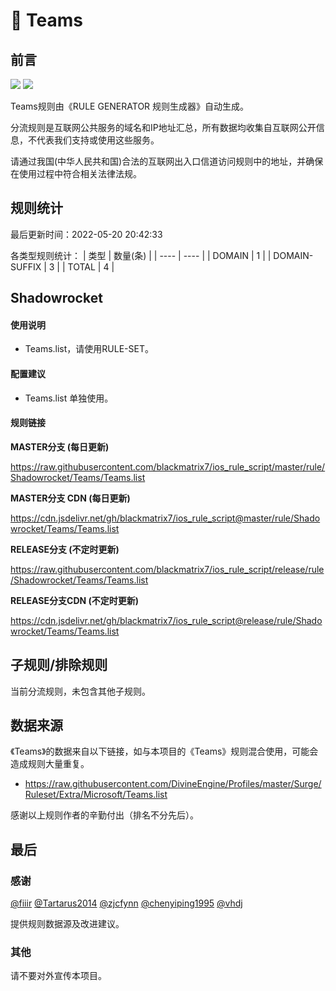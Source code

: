 # 🧸 Teams

## 前言

![](https://shields.io/badge/-移除重复规则-ff69b4) ![](https://shields.io/badge/-IP--CIDR(6)合并-blueviolet) 

Teams规则由《RULE GENERATOR 规则生成器》自动生成。

分流规则是互联网公共服务的域名和IP地址汇总，所有数据均收集自互联网公开信息，不代表我们支持或使用这些服务。

请通过我国(中华人民共和国)合法的互联网出入口信道访问规则中的地址，并确保在使用过程中符合相关法律法规。

## 规则统计

最后更新时间：2022-05-20 20:42:33

各类型规则统计：
| 类型 | 数量(条)  | 
| ---- | ----  |
| DOMAIN | 1  | 
| DOMAIN-SUFFIX | 3  | 
| TOTAL | 4  | 


## Shadowrocket 

#### 使用说明
- Teams.list，请使用RULE-SET。

#### 配置建议
- Teams.list 单独使用。

#### 规则链接
**MASTER分支 (每日更新)**

https://raw.githubusercontent.com/blackmatrix7/ios_rule_script/master/rule/Shadowrocket/Teams/Teams.list

**MASTER分支 CDN (每日更新)**

https://cdn.jsdelivr.net/gh/blackmatrix7/ios_rule_script@master/rule/Shadowrocket/Teams/Teams.list

**RELEASE分支 (不定时更新)**

https://raw.githubusercontent.com/blackmatrix7/ios_rule_script/release/rule/Shadowrocket/Teams/Teams.list

**RELEASE分支CDN (不定时更新)**

https://cdn.jsdelivr.net/gh/blackmatrix7/ios_rule_script@release/rule/Shadowrocket/Teams/Teams.list

## 子规则/排除规则


当前分流规则，未包含其他子规则。

## 数据来源

《Teams》的数据来自以下链接，如与本项目的《Teams》规则混合使用，可能会造成规则大量重复。

- https://raw.githubusercontent.com/DivineEngine/Profiles/master/Surge/Ruleset/Extra/Microsoft/Teams.list


感谢以上规则作者的辛勤付出（排名不分先后）。

## 最后

### 感谢

[@fiiir](https://github.com/fiiir) [@Tartarus2014](https://github.com/Tartarus2014) [@zjcfynn](https://github.com/zjcfynn) [@chenyiping1995](https://github.com/chenyiping1995) [@vhdj](https://github.com/vhdj)

提供规则数据源及改进建议。

### 其他

请不要对外宣传本项目。